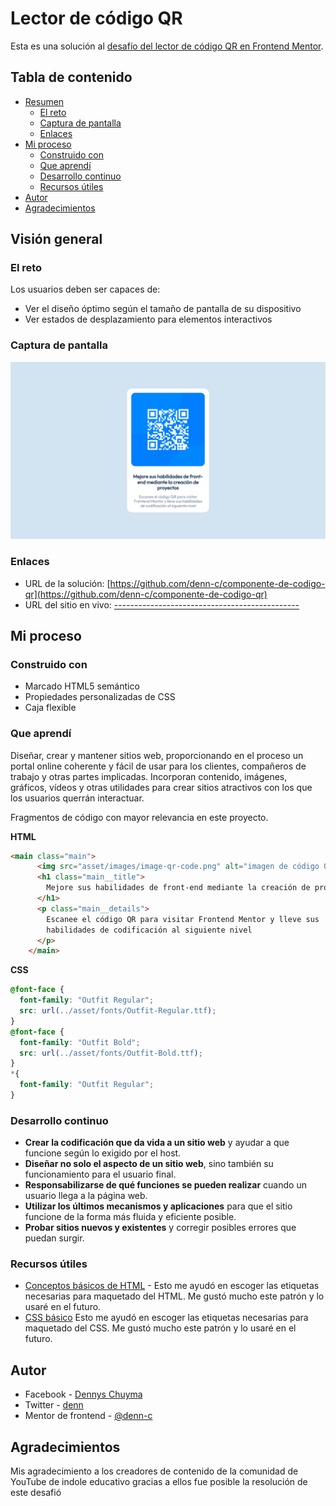 # Lector de código QR

Esta es una solución al [desafío del lector de código QR en Frontend Mentor](https://www.frontendmentor.io/challenges/qr-code-component-iux_sIO_H).

## Tabla de contenido

- [Resumen](#resumen)
  - [El reto](#el-reto)
  - [Captura de pantalla](#captura-de-pantalla)
  - [Enlaces](#enlaces)
- [Mi proceso](#mi-proceso)
  - [Construido con](#construido-con)
  - [Que aprendí](#que-aprendí)
  - [Desarrollo continuo](#desarrollo-continuo)
  - [Recursos útiles](#recursos-útiles)
- [Autor](#autor)
- [Agradecimientos](#agradecimientos)


## Visión general

### El reto

Los usuarios deben ser capaces de:

- Ver el diseño óptimo según el tamaño de pantalla de su dispositivo
- Ver estados de desplazamiento para elementos interactivos

### Captura de pantalla

![Vista previa del diseño para el desafío de codificación del lector de código QR](./asset/images//lector-de-codigo-qr.png)



### Enlaces

- URL de la solución: [https://github.com/denn-c/componente-de-codigo-qr](https://github.com/denn-c/componente-de-codigo-qr)
- URL del sitio en vivo: [----------------------------------------------](--------------------------------------------------)

## Mi proceso

### Construido con

- Marcado HTML5 semántico
- Propiedades personalizadas de CSS
- Caja flexible

### Que aprendí

Diseñar, crear y mantener sitios web, proporcionando en el proceso un portal online coherente y fácil de usar para los clientes, compañeros de trabajo y otras partes implicadas. Incorporan contenido, imágenes, gráficos, vídeos y otras utilidades para crear sitios atractivos con los que los usuarios querrán interactuar.  

Fragmentos de código con mayor relevancia en este proyecto.

**HTML**

```html
<main class="main">
      <img src="asset/images/image-qr-code.png" alt="imagen de código QR" class="main__image"/>
      <h1 class="main__title">
        Mejore sus habilidades de front-end mediante la creación de proyectos
      </h1>
      <p class="main__details">
        Escanee el código QR para visitar Frontend Mentor y lleve sus
        habilidades de codificación al siguiente nivel
      </p>
    </main>
```
**CSS**
```css
@font-face {
  font-family: "Outfit Regular";
  src: url(../asset/fonts/Outfit-Regular.ttf);
}
@font-face {
  font-family: "Outfit Bold";
  src: url(../asset/fonts/Outfit-Bold.ttf);
}
*{
  font-family: "Outfit Regular";
}
```
### Desarrollo continuo

- **Crear la codificación que da vida a un sitio web** y ayudar a que funcione según lo exigido por el host.  
- **Diseñar no solo el aspecto de un sitio web**, sino también su funcionamiento para el usuario final.  
- **Responsabilizarse de qué funciones se pueden realizar** cuando un usuario llega a la página web.  
- **Utilizar los últimos mecanismos y aplicaciones** para que el sitio funcione de la forma más fluida y eficiente posible.  
- **Probar sitios nuevos y existentes** y corregir posibles errores que puedan surgir.  

### Recursos útiles

- [Conceptos básicos de HTML](https://developer.mozilla.org/es/docs/Learn/Getting_started_with_the_web/HTML_basics) - Esto me ayudó en escoger las etiquetas necesarias para maquetado del HTML. Me gustó mucho este patrón y lo usaré en el futuro.
- [CSS básico](https://developer.mozilla.org/es/docs/Learn/Getting_started_with_the_web/CSS_basics)  Esto me ayudó en escoger las etiquetas necesarias para maquetado del CSS. Me gustó mucho este patrón y lo usaré en el futuro.

## Autor

- Facebook - [Dennys Chuyma](https://www.facebook.com/dennys.chuyma)
- Twitter - [denn](https://twitter.com/dennyschuyma)
- Mentor de frontend - [@denn-c](https://www.frontendmentor.io/profile/denn-c)

## Agradecimientos

Mis agradecimiento a los creadores de contenido de la comunidad de YouTube de indole educativo gracias a ellos fue posible la resolución de este desafió

